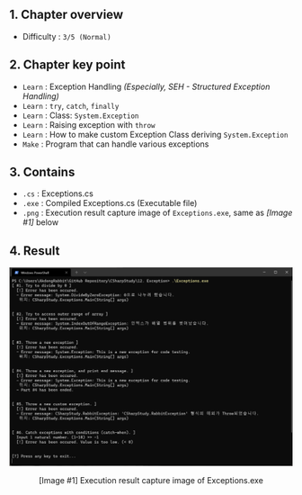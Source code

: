 ## 1. Chapter overview
- Difficulty : `3/5 (Normal)`

## 2. Chapter key point
- `Learn` : Exception Handling *(Especially, SEH - Structured Exception Handling)*
- `Learn` : `try`, `catch`, `finally`
- `Learn` : Class: `System.Exception`
- `Learn` : Raising exception with `throw`
- `Learn` : How to make custom Exception Class deriving `System.Exception`
- `Make` : Program that can handle various exceptions

## 3. Contains
- `.cs` : Exceptions.cs
- `.exe` : Compiled Exceptions.cs (Executable file)
- `.png` : Execution result capture image of `Exceptions.exe`, same as _[Image #1]_ below

## 4. Result
![Execution result capture image of Exceptions.exe](https://github.com/pinkrabbit412/CSharpStudy/blob/main/12.%20Exception/Exceptions.png?raw=true)
<p align="center">[Image #1] Execution result capture image of Exceptions.exe</p>
